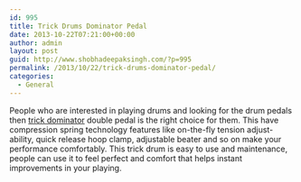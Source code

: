```yaml
---
id: 995
title: Trick Drums Dominator Pedal
date: 2013-10-22T07:21:00+00:00
author: admin
layout: post
guid: http://www.shobhadeepaksingh.com/?p=995
permalink: /2013/10/22/trick-drums-dominator-pedal/
categories:
  - General
---
```

People who are interested in playing drums and looking for the drum pedals then [trick dominator](http://www.guitarcenter.com/Trick-Drums-Dominator-Double-Pedal-105156657-i1415292.gc) double pedal is the right choice for them. This have compression spring technology features like on-the-fly tension adjust-ability, quick release hoop clamp, adjustable beater and so on make your performance comfortably. This trick drum is easy to use and maintenance, people can use it to feel perfect and comfort that helps instant improvements in your playing.
